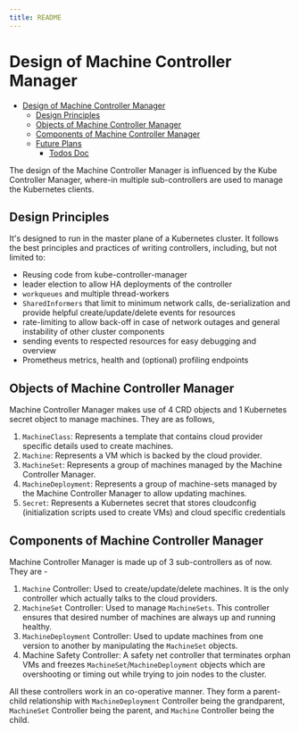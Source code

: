 ```yaml
---
title: README
---
```

# Design of Machine Controller Manager

<!-- TOC -->

- [Design of Machine Controller Manager](#design-of-machine-controller-manager)
	- [Design Principles](#design-principles)
	- [Objects of Machine Controller Manager](#objects-of-machine-controller-manager)
	- [Components of Machine Controller Manager](#components-of-machine-controller-manager)
	- [Future Plans](#future-plans)
		- [Todos Doc](#todos-doc)

<!-- /TOC -->

The design of the Machine Controller Manager is influenced by the Kube Controller Manager, where-in multiple sub-controllers are used to manage the Kubernetes clients.

## Design Principles

It's designed to run in the master plane of a Kubernetes cluster. It follows the best principles and practices of writing controllers, including, but not limited to:

- Reusing code from kube-controller-manager
- leader election to allow HA deployments of the controller
- `workqueues` and multiple thread-workers
- `SharedInformers` that limit to minimum network calls, de-serialization and provide helpful create/update/delete events for resources
- rate-limiting to allow back-off in case of network outages and general instability of other cluster components
- sending events to respected resources for easy debugging and overview
- Prometheus metrics, health and (optional) profiling endpoints

## Objects of Machine Controller Manager

Machine Controller Manager makes use of 4 CRD objects and 1 Kubernetes secret object to manage machines. They are as follows,
1. `MachineClass`: Represents a template that contains cloud provider specific details used to create machines.
1. `Machine`: Represents a VM which is backed by the cloud provider.
1. `MachineSet`: Represents a group of machines managed by the Machine Controller Manager.
1. `MachineDeployment`: Represents a group of machine-sets managed by the Machine Controller Manager to allow updating machines.
1. `Secret`: Represents a Kubernetes secret that stores cloudconfig (initialization scripts used to create VMs) and cloud specific credentials

## Components of Machine Controller Manager

Machine Controller Manager is made up of 3 sub-controllers as of now. They are -
1. `Machine` Controller: Used to create/update/delete machines. It is the only controller which actually talks to the cloud providers.
1. `MachineSet` Controller: Used to manage `MachineSets`. This controller ensures that desired number of machines are always up and running healthy.
1. `MachineDeployment` Controller: Used to update machines from one version to another by manipulating the `MachineSet` objects.
1. Machine Safety Controller: A safety net controller that terminates orphan VMs and freezes `MachineSet`/`MachineDeployment` objects which are overshooting or timing out while trying to join nodes to the cluster.

All these controllers work in an co-operative manner. They form a parent-child relationship with `MachineDeployment` Controller being the grandparent, `MachineSet` Controller being the parent, and `Machine` Controller being the child.
